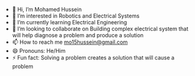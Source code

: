 - 👋 Hi, I’m Mohamed Hussein
- 👀 I’m interested in Robotics and Electrical Systems
- 🌱 I’m currently learning Electrical Engineering
- 💞️ I’m looking to collaborate on Building complex electrical system that will help diagnose a problem and produce a solution
- 📫 How to reach me mo15hussein@gmail.com
- 😄 Pronouns: He/Him
- ⚡ Fun fact: Solving a problem creates a solution that will cause a problem

<!---
mo15hussein/mo15hussein is a ✨ special ✨ repository because its `README.md` (this file) appears on your GitHub profile.
You can click the Preview link to take a look at your changes.
--->
